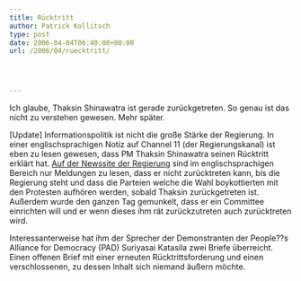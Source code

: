 ```yaml
---
title: Rücktritt
author: Patrick Kollitsch
type: post
date: 2006-04-04T06:40:00+00:00
url: /2006/04/ruecktritt/




---
```

Ich glaube, Thaksin Shinawatra ist gerade zurückgetreten. So genau ist das nicht zu verstehen gewesen. Mehr später.

[Update] Informationspolitik ist nicht die große Stärke der Regierung. In einer englischsprachigen Notiz auf Channel 11 (der Regierungskanal) ist eben zu lesen gewesen, dass PM Thaksin Shinawatra seinen Rücktritt erklärt hat. [Auf der Newssite der Regierung][1] sind im englischsprachigen Bereich nur Meldungen zu lesen, dass er nicht zurücktreten kann, bis die Regierung steht und dass die Parteien welche die Wahl boykottierten mit den Protesten aufhören werden, sobald Thaksin zurückgetreten ist. Außerdem wurde den ganzen Tag gemunkelt, dass er ein Committee einrichten will und er wenn dieses ihm rät zurückzutreten auch zurücktreten wird.

Interessanterweise hat ihm der Sprecher der Demonstranten der People??s Alliance for Democracy (PAD) Suriyasai Katasila zwei Briefe überreicht. Einen offenen Brief mit einer erneuten Rücktrittsforderung und einen verschlossenen, zu dessen Inhalt sich niemand äußern möchte.

 [1]: http://thainews.prd.go.th/newsenglish/
